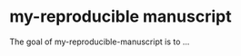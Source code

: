 # my-reproducible manuscript

<!-- badges: start -->

<!-- badges: end -->

The goal of my-reproducible-manuscript is to ...
